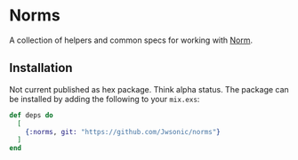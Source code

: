 # Norms

A collection of helpers and common specs for working with [Norm](https://github.com/keathley/norm).

## Installation

Not current published as hex package. Think alpha status. The package can be installed
by adding the following to your `mix.exs`:

```elixir
def deps do
  [
    {:norms, git: "https://github.com/Jwsonic/norms"}
  ]
end
```
